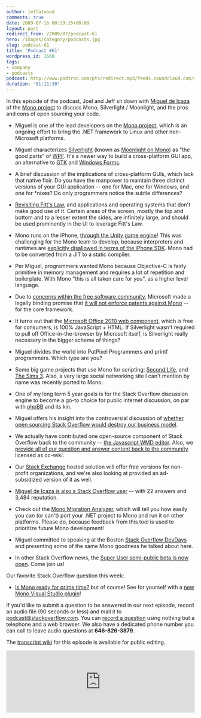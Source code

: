 ```yaml
---
author: jeffatwood
comments: true
date: 2009-07-16 00:29:15+00:00
layout: post
redirect_from: /2009/07/podcast-61
hero: /images/category/podcasts.jpg
slug: podcast-61
title: 'Podcast #61'
wordpress_id: 1668
tags:
- company
- podcasts
podcast: http://www.podtrac.com/pts/redirect.mp3/feeds.soundcloud.com/stream/14377071-stack-exchange-stack-overflow-podcast-17.mp3
duration: "01:11:30"
---
```


In this episode of the podcast, Joel and Jeff sit down with [Miguel de Icaza](http://tirania.org/blog/) of the [Mono project](http://mono-project.com/Main_Page) to discuss Mono, Silverlight / Moonlight, and the pros and cons of open sourcing your code.






  * Miguel is one of the lead developers on the [Mono project](http://mono-project.com/Main_Page), which is an ongoing effort to bring the .NET framework to Linux and other non-Microsoft platforms.


  * Miguel characterizes [Silverlight](http://silverlight.net/) (known as [Moonlight on Mono](http://mono-project.com/Moonlight)) as "the good parts" of [WPF](http://en.wikipedia.org/wiki/Windows_Presentation_Foundation). It's a newer way to build a cross-platform GUI app, an alternative to [GTK](http://en.wikipedia.org/wiki/GTK%2B) and [Windows Forms](http://en.wikipedia.org/wiki/Windows_Forms).


  * A brief discussion of the implications of cross-platform GUIs, which lack that native flair. Do you have the manpower to maintain three distinct versions of your GUI application -- one for Mac, one for Windows, and one for *nixes? Do only programmers notice the subtle differences? 


  * [Revisiting Fitt's Law](http://particletree.com/features/visualizing-fittss-law/), and applications and operating systems that don't make good use of it. Certain areas of the screen, mostly the top and bottom and to a lesser extent the sides, are infinitely large, and should be used prominently in the UI to leverage Fitt's Law.


  * Mono runs on the iPhone, [through the Unity game engine](http://unity3d.com/unity/features/iphone-publishing.html)! This was challenging for the Mono team to develop, because interpreters and runtimes are [explicitly disallowed in terms of the iPhone SDK](http://mcdevzone.com/2008/03/07/iphone-sdk-restrictions/). Mono had to be converted from a JIT to a static compiler.


  * Per Miguel, programmers wanted Mono because Objective-C is fairly primitive in memory management and requires a lot of repetition and boilerplate. With Mono "this is all taken care for you", as a higher level language.


  * Due to [concerns within the free software community](http://www.fsf.org/news/dont-depend-on-mono), Microsoft made a legally binding promise that [it will not enforce patents against Mono](http://arstechnica.com/microsoft/news/2009/07/microsoft-issues-patent-promise-dispels-mono-concerns.ars) -- for the core framework.


  * It turns out that the [Microsoft Office 2010 web component](http://www.pcworld.com/article/168383/Microsoft_vs_Google_Office_Web_Will_Kill_Google_Docs.html), which is free for consumers, is 100% JavaScript + HTML. If Silverlight wasn't required to pull off Office-in-the-browser by Microsoft itself, is Silverlight really necessary in the bigger scheme of things?


  * Miguel divides the world into PutPixel Programmers and printf programmers. Which type are you?


  * Some big game projects that use Mono for scripting: [Second Life](http://secondlife.blogs.com/babbage/2005/08/second_life_in_.html), and [The Sims 3](http://www.thesims3.com/). Also, a very large social networking site I can't mention by name was recently ported to Mono.


  * One of my long term 5 year goals is for the Stack Overflow discussion engine to become a go-to choice for public internet discussion, on par with [phpBB](http://www.phpbb.com/) and its kin.


  * Miguel offers his insight into the controversial discussion of [whether open sourcing Stack Overflow would destroy our business model](http://meta.stackoverflow.com/questions/3086/will-open-sourcing-stack-overflow-destroy-our-business-model).


  * We actually have contributed one open-source component of Stack Overflow back to the community -- [the Javascript WMD editor](http://code.google.com/p/wmd-new/). Also, we [provide all of our question and answer content back to the community](http://blog.stackoverflow.com/category/cc-wiki-dump/) licensed as cc-wiki.


  * Our [Stack Exchange](http://stackexchange.com/) hosted solution will offer free versions for non-profit organizations, and we're also looking at provided an ad-subsidized version of it as well.


  * [Miguel de Icaza is also a Stack Overflow user](http://stackoverflow.com/users/16929/miguel-de-icaza) -- with 22 answers and 3,484 reputation.


  * Check out the [Mono Migration Analyzer](http://mono-project.com/MoMA), which will tell you how easily you can (or can't) port your .NET project to Mono and run it on other platforms. Please do, because feedback from this tool is used to prioritize future Mono development!


  * Miguel committed to speaking at the Boston [Stack Overflow DevDays](http://stackoverflow.carsonified.com/) and presenting some of the same Mono goodness he talked about here.


  * In other Stack Overflow news, the [Super User semi-public beta is now open](http://blog.stackoverflow.com/2009/07/super-user-semi-private-beta-begins/). Come join us!




Our favorite Stack Overflow question this week:






  * [Is Mono ready for prime time?](http://stackoverflow.com/questions/18450/is-mono-ready-for-prime-time/) but of course! See for yourself with a [new Mono Visual Studio plugin](http://www.go-mono.com/visualstudio/)!  





If you'd like to submit a question to be answered in our next episode, record an audio file (90 seconds or less) and mail it to [podcast@stackoverflow.com](mailto:podcast@stackoverflow.com). You can [record a question](http://blog.stackoverflow.com/index.php/2008/05/recording-podcast-questions-using-your-telephone/) using nothing but a telephone and a web browser. We also have a dedicated phone number you can call to leave audio questions at **646-826-3879**.






The [transcript wiki](https://stackoverflow.fogbugz.com/default.asp?pg=pgWiki&ixWikiPage=29068) for this episode is available for public editing.

<iframe width="100%" height="166" scrolling="no" frameborder="no" src="https://w.soundcloud.com/player/?url=https%3A//api.soundcloud.com/tracks/14377071&amp;color=ff5500&amp;auto_play=false&amp;hide_related=false&amp;show_comments=true&amp;show_user=true&amp;show_reposts=false"></iframe>
